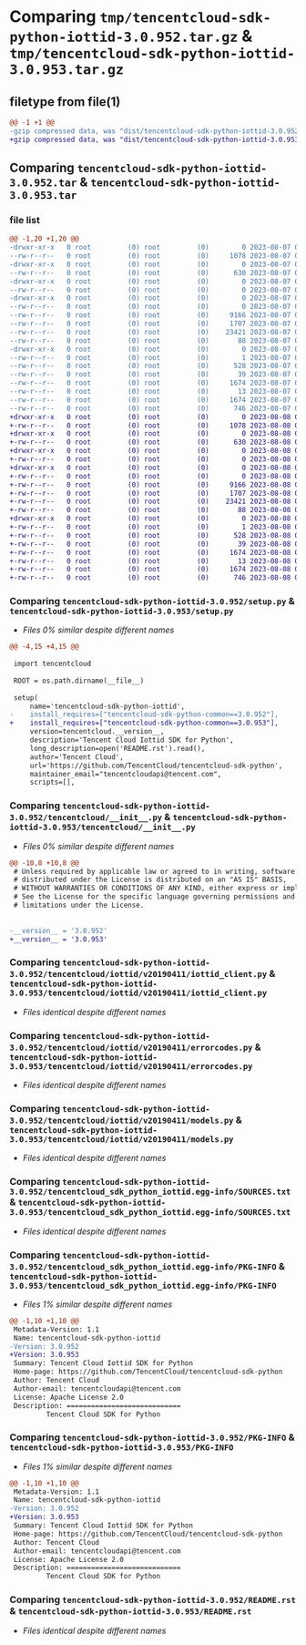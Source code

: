 # Comparing `tmp/tencentcloud-sdk-python-iottid-3.0.952.tar.gz` & `tmp/tencentcloud-sdk-python-iottid-3.0.953.tar.gz`

## filetype from file(1)

```diff
@@ -1 +1 @@
-gzip compressed data, was "dist/tencentcloud-sdk-python-iottid-3.0.952.tar", last modified: Mon Aug  7 08:55:55 2023, max compression
+gzip compressed data, was "dist/tencentcloud-sdk-python-iottid-3.0.953.tar", last modified: Tue Aug  8 00:27:11 2023, max compression
```

## Comparing `tencentcloud-sdk-python-iottid-3.0.952.tar` & `tencentcloud-sdk-python-iottid-3.0.953.tar`

### file list

```diff
@@ -1,20 +1,20 @@
-drwxr-xr-x   0 root         (0) root         (0)        0 2023-08-07 08:55:55.000000 tencentcloud-sdk-python-iottid-3.0.952/
--rw-r--r--   0 root         (0) root         (0)     1078 2023-08-07 08:55:55.000000 tencentcloud-sdk-python-iottid-3.0.952/setup.py
-drwxr-xr-x   0 root         (0) root         (0)        0 2023-08-07 08:55:55.000000 tencentcloud-sdk-python-iottid-3.0.952/tencentcloud/
--rw-r--r--   0 root         (0) root         (0)      630 2023-08-07 08:55:55.000000 tencentcloud-sdk-python-iottid-3.0.952/tencentcloud/__init__.py
-drwxr-xr-x   0 root         (0) root         (0)        0 2023-08-07 08:55:55.000000 tencentcloud-sdk-python-iottid-3.0.952/tencentcloud/iottid/
--rw-r--r--   0 root         (0) root         (0)        0 2023-08-07 08:55:55.000000 tencentcloud-sdk-python-iottid-3.0.952/tencentcloud/iottid/__init__.py
-drwxr-xr-x   0 root         (0) root         (0)        0 2023-08-07 08:55:55.000000 tencentcloud-sdk-python-iottid-3.0.952/tencentcloud/iottid/v20190411/
--rw-r--r--   0 root         (0) root         (0)        0 2023-08-07 08:55:55.000000 tencentcloud-sdk-python-iottid-3.0.952/tencentcloud/iottid/v20190411/__init__.py
--rw-r--r--   0 root         (0) root         (0)     9166 2023-08-07 08:55:55.000000 tencentcloud-sdk-python-iottid-3.0.952/tencentcloud/iottid/v20190411/iottid_client.py
--rw-r--r--   0 root         (0) root         (0)     1707 2023-08-07 08:55:55.000000 tencentcloud-sdk-python-iottid-3.0.952/tencentcloud/iottid/v20190411/errorcodes.py
--rw-r--r--   0 root         (0) root         (0)    23421 2023-08-07 08:55:55.000000 tencentcloud-sdk-python-iottid-3.0.952/tencentcloud/iottid/v20190411/models.py
--rw-r--r--   0 root         (0) root         (0)       88 2023-08-07 08:55:55.000000 tencentcloud-sdk-python-iottid-3.0.952/setup.cfg
-drwxr-xr-x   0 root         (0) root         (0)        0 2023-08-07 08:55:55.000000 tencentcloud-sdk-python-iottid-3.0.952/tencentcloud_sdk_python_iottid.egg-info/
--rw-r--r--   0 root         (0) root         (0)        1 2023-08-07 08:55:55.000000 tencentcloud-sdk-python-iottid-3.0.952/tencentcloud_sdk_python_iottid.egg-info/dependency_links.txt
--rw-r--r--   0 root         (0) root         (0)      528 2023-08-07 08:55:55.000000 tencentcloud-sdk-python-iottid-3.0.952/tencentcloud_sdk_python_iottid.egg-info/SOURCES.txt
--rw-r--r--   0 root         (0) root         (0)       39 2023-08-07 08:55:55.000000 tencentcloud-sdk-python-iottid-3.0.952/tencentcloud_sdk_python_iottid.egg-info/requires.txt
--rw-r--r--   0 root         (0) root         (0)     1674 2023-08-07 08:55:55.000000 tencentcloud-sdk-python-iottid-3.0.952/tencentcloud_sdk_python_iottid.egg-info/PKG-INFO
--rw-r--r--   0 root         (0) root         (0)       13 2023-08-07 08:55:55.000000 tencentcloud-sdk-python-iottid-3.0.952/tencentcloud_sdk_python_iottid.egg-info/top_level.txt
--rw-r--r--   0 root         (0) root         (0)     1674 2023-08-07 08:55:55.000000 tencentcloud-sdk-python-iottid-3.0.952/PKG-INFO
--rw-r--r--   0 root         (0) root         (0)      746 2023-08-07 08:55:55.000000 tencentcloud-sdk-python-iottid-3.0.952/README.rst
+drwxr-xr-x   0 root         (0) root         (0)        0 2023-08-08 00:27:11.000000 tencentcloud-sdk-python-iottid-3.0.953/
+-rw-r--r--   0 root         (0) root         (0)     1078 2023-08-08 00:27:11.000000 tencentcloud-sdk-python-iottid-3.0.953/setup.py
+drwxr-xr-x   0 root         (0) root         (0)        0 2023-08-08 00:27:11.000000 tencentcloud-sdk-python-iottid-3.0.953/tencentcloud/
+-rw-r--r--   0 root         (0) root         (0)      630 2023-08-08 00:27:11.000000 tencentcloud-sdk-python-iottid-3.0.953/tencentcloud/__init__.py
+drwxr-xr-x   0 root         (0) root         (0)        0 2023-08-08 00:27:11.000000 tencentcloud-sdk-python-iottid-3.0.953/tencentcloud/iottid/
+-rw-r--r--   0 root         (0) root         (0)        0 2023-08-08 00:27:11.000000 tencentcloud-sdk-python-iottid-3.0.953/tencentcloud/iottid/__init__.py
+drwxr-xr-x   0 root         (0) root         (0)        0 2023-08-08 00:27:11.000000 tencentcloud-sdk-python-iottid-3.0.953/tencentcloud/iottid/v20190411/
+-rw-r--r--   0 root         (0) root         (0)        0 2023-08-08 00:27:11.000000 tencentcloud-sdk-python-iottid-3.0.953/tencentcloud/iottid/v20190411/__init__.py
+-rw-r--r--   0 root         (0) root         (0)     9166 2023-08-08 00:27:11.000000 tencentcloud-sdk-python-iottid-3.0.953/tencentcloud/iottid/v20190411/iottid_client.py
+-rw-r--r--   0 root         (0) root         (0)     1707 2023-08-08 00:27:11.000000 tencentcloud-sdk-python-iottid-3.0.953/tencentcloud/iottid/v20190411/errorcodes.py
+-rw-r--r--   0 root         (0) root         (0)    23421 2023-08-08 00:27:11.000000 tencentcloud-sdk-python-iottid-3.0.953/tencentcloud/iottid/v20190411/models.py
+-rw-r--r--   0 root         (0) root         (0)       88 2023-08-08 00:27:11.000000 tencentcloud-sdk-python-iottid-3.0.953/setup.cfg
+drwxr-xr-x   0 root         (0) root         (0)        0 2023-08-08 00:27:11.000000 tencentcloud-sdk-python-iottid-3.0.953/tencentcloud_sdk_python_iottid.egg-info/
+-rw-r--r--   0 root         (0) root         (0)        1 2023-08-08 00:27:11.000000 tencentcloud-sdk-python-iottid-3.0.953/tencentcloud_sdk_python_iottid.egg-info/dependency_links.txt
+-rw-r--r--   0 root         (0) root         (0)      528 2023-08-08 00:27:11.000000 tencentcloud-sdk-python-iottid-3.0.953/tencentcloud_sdk_python_iottid.egg-info/SOURCES.txt
+-rw-r--r--   0 root         (0) root         (0)       39 2023-08-08 00:27:11.000000 tencentcloud-sdk-python-iottid-3.0.953/tencentcloud_sdk_python_iottid.egg-info/requires.txt
+-rw-r--r--   0 root         (0) root         (0)     1674 2023-08-08 00:27:11.000000 tencentcloud-sdk-python-iottid-3.0.953/tencentcloud_sdk_python_iottid.egg-info/PKG-INFO
+-rw-r--r--   0 root         (0) root         (0)       13 2023-08-08 00:27:11.000000 tencentcloud-sdk-python-iottid-3.0.953/tencentcloud_sdk_python_iottid.egg-info/top_level.txt
+-rw-r--r--   0 root         (0) root         (0)     1674 2023-08-08 00:27:11.000000 tencentcloud-sdk-python-iottid-3.0.953/PKG-INFO
+-rw-r--r--   0 root         (0) root         (0)      746 2023-08-08 00:27:11.000000 tencentcloud-sdk-python-iottid-3.0.953/README.rst
```

### Comparing `tencentcloud-sdk-python-iottid-3.0.952/setup.py` & `tencentcloud-sdk-python-iottid-3.0.953/setup.py`

 * *Files 0% similar despite different names*

```diff
@@ -4,15 +4,15 @@
 
 import tencentcloud
 
 ROOT = os.path.dirname(__file__)
 
 setup(
     name='tencentcloud-sdk-python-iottid',
-    install_requires=["tencentcloud-sdk-python-common==3.0.952"],
+    install_requires=["tencentcloud-sdk-python-common==3.0.953"],
     version=tencentcloud.__version__,
     description='Tencent Cloud Iottid SDK for Python',
     long_description=open('README.rst').read(),
     author='Tencent Cloud',
     url='https://github.com/TencentCloud/tencentcloud-sdk-python',
     maintainer_email="tencentcloudapi@tencent.com",
     scripts=[],
```

### Comparing `tencentcloud-sdk-python-iottid-3.0.952/tencentcloud/__init__.py` & `tencentcloud-sdk-python-iottid-3.0.953/tencentcloud/__init__.py`

 * *Files 0% similar despite different names*

```diff
@@ -10,8 +10,8 @@
 # Unless required by applicable law or agreed to in writing, software
 # distributed under the License is distributed on an "AS IS" BASIS,
 # WITHOUT WARRANTIES OR CONDITIONS OF ANY KIND, either express or implied.
 # See the License for the specific language governing permissions and
 # limitations under the License.
 
 
-__version__ = '3.0.952'
+__version__ = '3.0.953'
```

### Comparing `tencentcloud-sdk-python-iottid-3.0.952/tencentcloud/iottid/v20190411/iottid_client.py` & `tencentcloud-sdk-python-iottid-3.0.953/tencentcloud/iottid/v20190411/iottid_client.py`

 * *Files identical despite different names*

### Comparing `tencentcloud-sdk-python-iottid-3.0.952/tencentcloud/iottid/v20190411/errorcodes.py` & `tencentcloud-sdk-python-iottid-3.0.953/tencentcloud/iottid/v20190411/errorcodes.py`

 * *Files identical despite different names*

### Comparing `tencentcloud-sdk-python-iottid-3.0.952/tencentcloud/iottid/v20190411/models.py` & `tencentcloud-sdk-python-iottid-3.0.953/tencentcloud/iottid/v20190411/models.py`

 * *Files identical despite different names*

### Comparing `tencentcloud-sdk-python-iottid-3.0.952/tencentcloud_sdk_python_iottid.egg-info/SOURCES.txt` & `tencentcloud-sdk-python-iottid-3.0.953/tencentcloud_sdk_python_iottid.egg-info/SOURCES.txt`

 * *Files identical despite different names*

### Comparing `tencentcloud-sdk-python-iottid-3.0.952/tencentcloud_sdk_python_iottid.egg-info/PKG-INFO` & `tencentcloud-sdk-python-iottid-3.0.953/tencentcloud_sdk_python_iottid.egg-info/PKG-INFO`

 * *Files 1% similar despite different names*

```diff
@@ -1,10 +1,10 @@
 Metadata-Version: 1.1
 Name: tencentcloud-sdk-python-iottid
-Version: 3.0.952
+Version: 3.0.953
 Summary: Tencent Cloud Iottid SDK for Python
 Home-page: https://github.com/TencentCloud/tencentcloud-sdk-python
 Author: Tencent Cloud
 Author-email: tencentcloudapi@tencent.com
 License: Apache License 2.0
 Description: ============================
         Tencent Cloud SDK for Python
```

### Comparing `tencentcloud-sdk-python-iottid-3.0.952/PKG-INFO` & `tencentcloud-sdk-python-iottid-3.0.953/PKG-INFO`

 * *Files 1% similar despite different names*

```diff
@@ -1,10 +1,10 @@
 Metadata-Version: 1.1
 Name: tencentcloud-sdk-python-iottid
-Version: 3.0.952
+Version: 3.0.953
 Summary: Tencent Cloud Iottid SDK for Python
 Home-page: https://github.com/TencentCloud/tencentcloud-sdk-python
 Author: Tencent Cloud
 Author-email: tencentcloudapi@tencent.com
 License: Apache License 2.0
 Description: ============================
         Tencent Cloud SDK for Python
```

### Comparing `tencentcloud-sdk-python-iottid-3.0.952/README.rst` & `tencentcloud-sdk-python-iottid-3.0.953/README.rst`

 * *Files identical despite different names*

